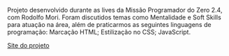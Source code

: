 Projeto desenvolvido durante as lives da Missão Programador do Zero 2.4, com Rodolfo Mori.
Foram discutidos temas como Mentalidade e Soft Skills para atuação na área, além de praticarmos as seguintes linguagens de programação:
Marcação HTML;
Estilização no CSS;
JavaScript.


<a href="https://jngcvs-starbucks.netlify.app">Site do projeto</a>
